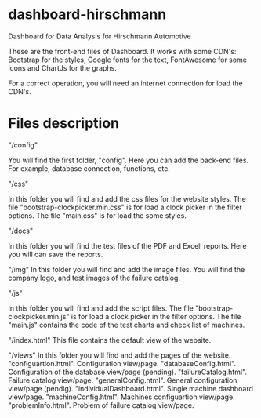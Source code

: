 # dashboard-hirschmann
Dashboard for Data Analysis for Hirschmann Automotive

These are the front-end files of Dashboard. It works with some CDN's: Bootstrap for the styles, Google fonts for the text,
FontAwesome for some icons and ChartJs for the graphs.

For a correct operation, you will need an internet connection for load the CDN's.

# Files description

"/config"

You will find the first folder, "config". Here you can add the back-end files. For example, database connection,
functions, etc.

"/css"

In this folder you will find and add the css files for the website styles.
The file "bootstrap-clockpicker.min.css" is for load a clock picker in the filter options.
The file "main.css" is for load the some styles.

"/docs"

In this folder you will find the test files of the PDF and Excell reports.
Here you will can save the reports.

"/img"
In this folder you will find and add the image files.
You will find the company logo, and test images of the failure catalog.

"/js"

In this folder you will find and add the script files.
The file "bootstrap-clockpicker.min.js" is for load a clock picker in the filter options.
The file "main.js" contains the code of the test charts and check list of machines.

"/index.html"
This file contains the default view of the website.

"/views"
In this folder you will find and add the pages of the website.
"configuartion.html". Configuration view/page.
"databaseConfig.html". Configuration of the database view/page (pending).
"failureCatalog.html". Failure catalog view/page.
"generalConfig.html". General configuration view/page (pendig).
"individualDashboard.html". Single machine dashboard view/page.
"machineConfig.html". Machines configuartion view/page.
"problemInfo.html". Problem of failure catalog view/page.

